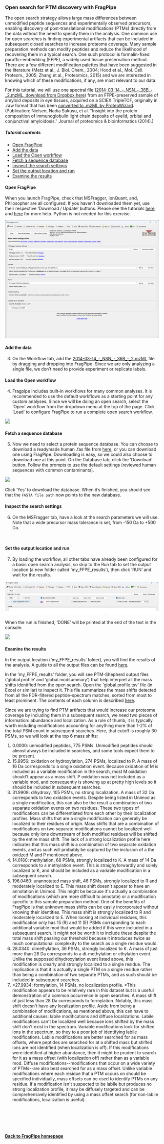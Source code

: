### Open search for PTM discovery with FragPipe

The open search strategy allows large mass differences between unmodified peptide sequences and experimentally observed precursors, enabling discovery of post-translational modifications (PTMs) directly from the data without the need to specify them in the analysis. One common use for open searches is finding experimental artifacts that can be included in subsequent closed searches to increase proteome coverage. Many sample preparation methods can modify peptides and reduce the likelihood of recovering them in a typical search. One such protocol is formalin-fixed paraffin-embedding (FFPE), a widely used tissue preservation method. There are a few different modification palettes that have been suggested in the literature (Metz et al., J. Biol. Chem., 2004; Hood et al., Mol. Cell. Proteom., 2005; Zhang et al., Proteomics, 2015) and we are interested in knowing which of these modifications, if any, are most relevant to our data.

For this tutorial, we will use one spectral file ([2014-03-14\_-\_NSN\_-\_38B\_-\_2.mzML, download from Dropbox here](https://www.dropbox.com/s/fdjpdl07tn7tnk8/2014-03-14_-_NSN_-_38B_-_2.mzML?dl=1)) from an FFPE-preserved sample of amyloid deposits in eye tissues, acquired on a SCIEX TripleTOF, originally in .raw format that has been [converted to .mzML by ProteoWizard](https://fragpipe.nesvilab.org/docs/tutorial_convert.html). (Publication: Nielsen, Nadia Sukusu, et al. "Insight into the protein composition of immunoglobulin light chain deposits of eyelid, orbital and conjunctival amyloidosis." Journal of proteomics & bioinformatics (2014).)


##### Tutorial contents
* [Open FragPipe](https://fragpipe.nesvilab.org/docs/tutorial_lfq.html#open-fragpipe)
* [Add the data](https://fragpipe.nesvilab.org/docs/tutorial_open.html#add-the-data)
* [Load the Open workflow](https://fragpipe.nesvilab.org/docs/tutorial_open.html#load-the-open-workflow)
* [Fetch a sequence database](https://fragpipe.nesvilab.org/docs/tutorial_open.html#fetch-a-sequence-database)
* [Inspect the search settings](https://fragpipe.nesvilab.org/docs/tutorial_open.html#inspect-the-search-settings)
* [Set the output location and run](https://fragpipe.nesvilab.org/docs/tutorial_open.html#set-the-output-location-and-run)
* [Examine the results](https://fragpipe.nesvilab.org/docs/tutorial_open.html#examine-the-results)


#### Open FragPipe
When you launch FragPipe, check that MSFragger, IonQuant, and, Philosopher are all configured. If you haven’t downloaded them yet, use their respective ‘Download / Update’ buttons. Please see the tutorials [here](https://fragpipe.nesvilab.org/docs/tutorial_fragpipe.html#configure-fragpipe) and [here](https://fragpipe.nesvilab.org/docs/tutorial_setup_fragpipe.html) for more help. Python is not needed for this exercise.

![](https://raw.githubusercontent.com/Nesvilab/FragPipe/gh-pages/images/share-config.png)
<br>

#### Add the data
3. On the Workflow tab, add the [2014-03-14\_-\_NSN\_-\_36B\_-\_2.mzML](https://www.dropbox.com/s/fdjpdl07tn7tnk8/2014-03-14_-_NSN_-_38B_-_2.mzML?dl=1) file by dragging and dropping into FragPipe. Since we are only analyzing a single file, we don’t need to provide experiment or replicate labels.

#### Load the Open workflow
4. Fragpipe includes built-in workflows for many common analyses. It is recommended to use the default workflows as a starting point for any custom analyses. Since we will be doing an open search, select the ‘Open’ workflow from the dropdown menu at the top of the page. Click ‘Load’ to configure FragPipe to run a complete open search workflow.

![](https://raw.githubusercontent.com/Nesvilab/FragPipe/gh-pages/images/open-workflow.png)
<br>

#### Fetch a sequence database
5. Now we need to select a protein sequence database. You can choose to download a readymade human .fas file from [here](https://www.dropbox.com/s/v8tlkwu96f3txfj/2021-05-07-decoys-reviewed-contam-UP000005640.fas?dl=0), or you can download one using FragPipe. Downloading is easy, so we could also choose to download one at this point. On the Database tab, click the ‘Download’ button. Follow the prompts to use the default settings (reviewed human sequences with common contaminants).

![](https://raw.githubusercontent.com/Nesvilab/FragPipe/gh-pages/images/share-database-options.png)

Click ‘Yes’ to download the database. When it’s finished, you should see that the `FASTA file path` now points to the new database.
<br>

#### Inspect the search settings
6. On the MSFragger tab, have a look at the search parameters we will use. Note that a wide precursor mass tolerance is set, from -150 Da to +500 Da.
<br>

#### Set the output location and run
7. By loading the workflow, all other tabs have already been configured for a basic open search analysis, so skip to the Run tab to set the output location (a new folder called ‘my_FFPE_results’), then click ‘RUN’ and wait for the results.

![](https://raw.githubusercontent.com/Nesvilab/FragPipe/gh-pages/images/share-run.png)


When the run is finished, ‘DONE’ will be printed at the end of the text in the console.

![](https://raw.githubusercontent.com/Nesvilab/FragPipe/gh-pages/images/tmt-2plexes-done.png)
<br>

#### Examine the results
In the output location (‘my_FFPE_results’ folder), you will find the results of the analysis. A guide to all the output files can be found [here](https://fragpipe.nesvilab.org/docs/tutorial_fragpipe_outputs.html).

In the 'my_FFPE_results' folder, you will see PTM-Shepherd output files (‘global.profile’ and ‘global.modsummary’) that help interpret all the mass shifts identified from the open search. Open the 'global.profile.tsv' file (in Excel or similar) to inspect it. This file summarizes the mass shifts detected from all the FDR-filtered peptide-spectrum matches, sorted from most to least prominent. The contents of each column is described [here](https://fragpipe.nesvilab.org/docs/tutorial_fragpipe_outputs.html#globalprofiletsv).

Since we are trying to find PTM artifacts that would increase our proteome coverage by including them in a subsequent search, we need two pieces of information: abundance and localization. As a rule of thumb, it is typically worth including modifications accounting for anything more than 1-2% of the total PSM count in subsequent searches. Here, that cutoff is roughly 30 PSMs, so we will look at the top 6 mass shifts:

1. 0.0000: unmodified peptides, 775 PSMs. Unmodified peptides should almost always be included in searches, and some tools expect them to be present.
2. 15.9956: oxidation or hydroxylation, 274 PSMs, localized to P. A mass of 16 Da corresponds to a single oxidation event. Because oxidation of M is included as a variable modification in the search, most M oxidation should't appear as a mass shift. P oxidation was not included as a variable mod, and consequently is showing up at pretty high levels so it should be included in subsequent searches.
3. 31.9908: dihydroxy, 105 PSMs, no strong localization. A mass of 32 Da corresponds to two oxidation events. Despite being listed in Unimod as a single modification, this can also be the result a combination of two separate oxidation events on two residues. These two types of modifications can be differentiated from each other by their localization profiles. Mass shifts that are a single modification can generally be localized to their residues of origin. Mass shifts that are a combination of modifications on two separate modifications cannot be localized well because only ions downstream of both modified residues will be shifted by the entire mass shift. The lack of a strong localization profile here indicates that this mass shift is a combination of two separate oxidation events, and as such will probably be captured by the inclusion of a the oxidzed M and P mentioned above.
4. 14.0180: methylation, 68 PSMs, strongly localized to K. A mass of 14 Da corresponds to a methylation event. This is straighyforwardly and solely localized to K, and should be included as a variable modification in a subsequent search.
5. 196.0460: unannotated mass shift, 46 PSMs, strongly localized to R and moderately localized to E. This mass shift doesn't appear to have an annotation in Unimod. This might be because it's actually a combination of modifications (which are more difficult to annotate) or a modification specific to this sample preparation method. One of the benefits of FragPipe is that unknown mass shifts can be easily incorporated without knowing their identities. This mass shift is strongly localized to R and moderately localized to E. When looking at individual residues, this modification only has 15 (R) and 11 (E) PSMs corrsponding to each additional variable mod that would be added if this were included in a subsequent search. It might not be worth it to include these despite the total mass shift passing our threshold because it introduces twice as much computational complexity to the search as a single residue would.
6. 28.0340: dimethylation, 36 PSMs, strongly localized to K. A mass of just more than 28 Da corresponds to a di-methylation or ethylation event. Unlike the supposed dihydroxylation event listed above, this modification is clearly and strongly localized to a single residue. The implication is that it is actually a single PTM on a single residue rather than being a combination of two separate PTMs, and as such should be included in subsequent searches.
7. \*27.9934: formylation, 14 PSMs, no localization profile. \*This modification appears to be relatively rare in this dataset but is a useful demonstration of a common occurrence in open searches. A mass shift of just less than 28 Da corresponds to formylation. Notably, this mass shift doesn't have any localization profile. Aside from being a combination of modifications, as mentioned above, this can have to additional causes: labile modifications and diffuse localizations. Labile modifications can't be localized well because ions shifted by the mass shift don't exist in the spectrum. Variable modifications look for shifted ions in the spectrum, so they to a poor job of identifying labile modifications. Labile modifications are better searched for as mass offsets, where peptides are searched for at a shifted mass but shifted ions are not identified (when localization is off). If this modifications were identified at higher abundance, then it might be prudent to search for it as a mass offset (with localization off) rather than as a variable mod. Diffuse modifications--modifications that occur on a wide variety of PTMs--are also best searched for as a mass offset. Unlike variable modifications where each residue that a PTM occurs on should be specified individually, mass offsets can be used to identify PTMs on any residue. If a modification isn't suspected to be labile but produces no strong localization profile, it may be diffusely targeted and can be comprehensively identified by using a mass offset search (for non-labile modifications, localization is useful).

<br>
<br>
<br>
<br>

#### [Back to FragPipe homepage](https://fragpipe.nesvilab.org/)

